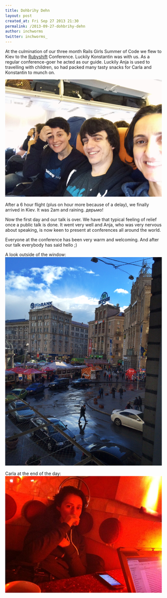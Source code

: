 ```yaml
---
title: Dohbrihy Dehn
layout: post
created_at: Fri Sep 27 2013 21:30
permalink: /2013-09-27-dohbrihy-dehn
author: inchworms
twitter: inchworms_
---
```


At the culmination of our three month Rails Girls Summer of Code we flew to Kiev to the [Rubyshift](http://rubyshift.org/) Conference. Luckily Konstantin was with us. As a regular conference-goer he acted as our guide. Luckily Anja is used to travelling with children, so had packed many tasty snacks for Carla and Konstantin to munch on.

![inchworms_in_airplane](/images/inchworms_in_airplane.jpg)

After a 6 hour flight (plus on hour more because of a delay), we finally arrived in Kiev. It was 2am and raining. дерьмо!

Now the first day and our talk is over. We have that typical feeling of relief once a public talk is done. It went very well and Anja, who was very nervous about speaking, is now keen to present at conferences all around the world. 

Everyone at the conference has been very warm and welcoming. And after our talk everybody has said hello ;)

A look outside of the window:
![our hotel](/images/hotel.jpg)

Carla at the end of the day:
![carla in a bar](/images/carla_in_kiev.jpg)



